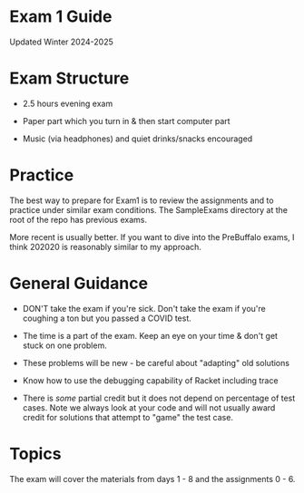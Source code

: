 # Exam 1 Guide

Updated Winter 2024-2025

# Exam Structure

* 2.5 hours evening exam

* Paper part which you turn in & then start computer part

* Music (via headphones) and quiet drinks/snacks encouraged

# Practice

The best way to prepare for Exam1 is to review the assignments and to 
practice under similar exam
conditions.  The SampleExams directory at the root of the repo has
previous exams.

More recent is usually better.  If you want to dive into the
PreBuffalo exams, I think 202020 is reasonably similar to my approach.

# General Guidance

* DON'T take the exam if you're sick.  Don't take the exam if you're
  coughing a ton but you passed a COVID test.

* The time is a part of the exam.  Keep an eye on your time & don't
  get stuck on one problem.

* These problems will be new - be careful about "adapting" old solutions

* Know how to use the debugging capability of Racket including trace

* There is *some* partial credit but it does not depend on percentage
  of test cases.  Note we always look at your code and will not
  usually award credit for solutions that attempt to "game" the test
  case.

# Topics

The exam will cover the materials from days 1 - 8 and the assignments 0 - 6.

